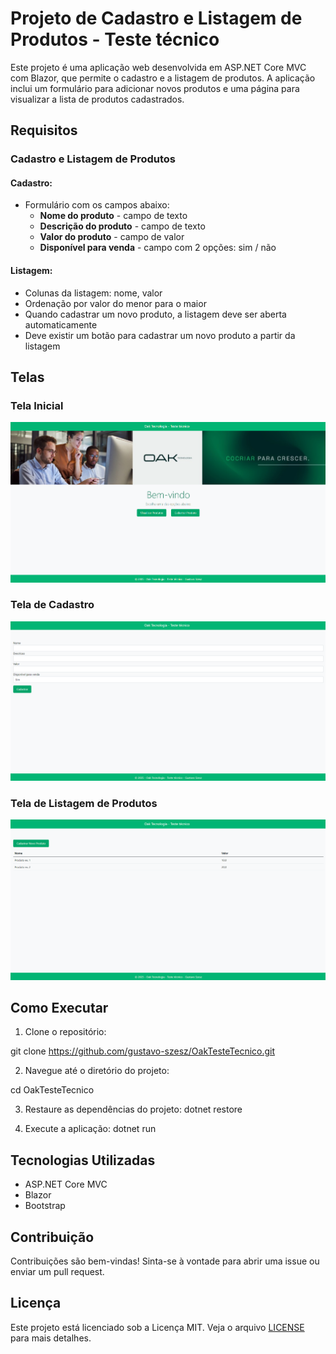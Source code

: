 # Projeto de Cadastro e Listagem de Produtos - Teste técnico 

Este projeto é uma aplicação web desenvolvida em ASP.NET Core MVC com Blazor, que permite o cadastro e a listagem de produtos. A aplicação inclui um formulário para adicionar novos produtos e uma página para visualizar a lista de produtos cadastrados.

## Requisitos

### Cadastro e Listagem de Produtos

#### Cadastro:

- Formulário com os campos abaixo:
  - **Nome do produto** - campo de texto
  - **Descrição do produto** - campo de texto
  - **Valor do produto** - campo de valor
  - **Disponível para venda** - campo com 2 opções: sim / não

#### Listagem:

- Colunas da listagem: nome, valor
- Ordenação por valor do menor para o maior
- Quando cadastrar um novo produto, a listagem deve ser aberta automaticamente
- Deve existir um botão para cadastrar um novo produto a partir da listagem

## Telas

### Tela Inicial

![Tela Inicial](OakTesteTecnico/PreviewTelas/tela-inicial.png)

### Tela de Cadastro

![Tela de Cadastro](OakTesteTecnico/PreviewTelas/tela-cadastrar.png)

### Tela de Listagem de Produtos

![Tela de Listagem de Produtos](OakTesteTecnico/PreviewTelas/listar-tela.png)

## Como Executar

1. Clone o repositório:

git clone https://github.com/gustavo-szesz/OakTesteTecnico.git

2. Navegue até o diretório do projeto:

cd OakTesteTecnico

3. Restaure as dependências do projeto:
   dotnet restore
   
5. Execute a aplicação:
   dotnet run


## Tecnologias Utilizadas

- ASP.NET Core MVC
- Blazor
- Bootstrap

## Contribuição

Contribuições são bem-vindas! Sinta-se à vontade para abrir uma issue ou enviar um pull request.

## Licença

Este projeto está licenciado sob a Licença MIT. Veja o arquivo [LICENSE](LICENSE) para mais detalhes.
